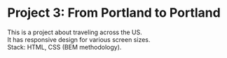 # Project 3: From Portland to Portland

This is a project about traveling across the US.  
It has responsive design for various screen sizes.  
Stack: HTML, CSS (BEM methodology).